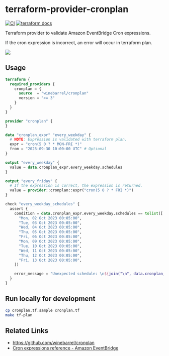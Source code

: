 # terraform-provider-cronplan

[![CI](https://github.com/winebarrel/terraform-provider-cronplan/actions/workflows/ci.yml/badge.svg)](https://github.com/winebarrel/terraform-provider-cronplan/actions/workflows/ci.yml)
[![terraform docs](https://img.shields.io/badge/terraform-docs-%35835CC?logo=terraform)](https://registry.terraform.io/providers/winebarrel/cronplan/latest/docs)

Terraform provider to validate Amazon EventBridge Cron expressions.

If the cron expression is incorrect, an error will occur in terraform plan.

![](https://github.com/winebarrel/terraform-provider-cronplan/assets/117768/36f3a5db-32b9-4ebb-a554-2b67ebc85174)

## Usage

```tf
terraform {
  required_providers {
    cronplan = {
      source  = "winebarrel/cronplan"
      version = ">= 3"
    }
  }
}

provider "cronplan" {
}

data "cronplan_expr" "every_weekday" {
  # NOTE: Expression is validated with terraform plan.
  expr = "cron(5 0 ? * MON-FRI *)"
  from = "2023-09-30 10:00:00 UTC" # Optional
}

output "every_weekday" {
  value = data.cronplan_expr.every_weekday.schedules
}

output "every_friday" {
  # If the expression is correct, the expression is returned.
  value = provider::cronplan::expr("cron(5 0 ? * FRI *)")
}

check "every_weekday_schedules" {
  assert {
    condition = data.cronplan_expr.every_weekday.schedules == tolist([
      "Mon, 02 Oct 2023 00:05:00",
      "Tue, 03 Oct 2023 00:05:00",
      "Wed, 04 Oct 2023 00:05:00",
      "Thu, 05 Oct 2023 00:05:00",
      "Fri, 06 Oct 2023 00:05:00",
      "Mon, 09 Oct 2023 00:05:00",
      "Tue, 10 Oct 2023 00:05:00",
      "Wed, 11 Oct 2023 00:05:00",
      "Thu, 12 Oct 2023 00:05:00",
      "Fri, 13 Oct 2023 00:05:00",
    ])

    error_message = "Unexpected schedule: \n${join("\n", data.cronplan_expr.every_weekday.schedules)}"
  }
}
```

## Run locally for development

```sh
cp cronplan.tf.sample cronplan.tf
make tf-plan
```

## Related Links

* https://github.com/winebarrel/cronplan
* [Cron expressions reference - Amazon EventBridge](https://docs.aws.amazon.com/eventbridge/latest/userguide/eb-cron-expressions.html)
